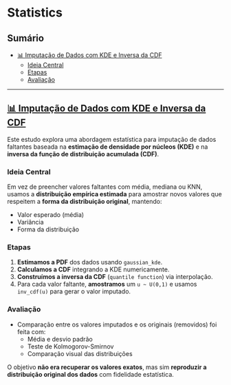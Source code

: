 # Statistics


## Sumário

- [📊 Imputação de Dados com KDE e Inversa da CDF](#-imputação-de-dados-com-kde-e-inversa-da-cdf-sample-from-distributionipynb)
  - [Ideia Central](#ideia-central)
  - [Etapas](#etapas)
  - [Avaliação](#avaliação)

---

## [📊 Imputação de Dados com KDE e Inversa da CDF](#-imputação-de-dados-com-kde-e-inversa-da-cdf-sample-from-distributionipynb)


Este estudo explora uma abordagem estatística para imputação de dados faltantes baseada na **estimação de densidade por núcleos (KDE)** e na **inversa da função de distribuição acumulada (CDF)**.

### Ideia Central

Em vez de preencher valores faltantes com média, mediana ou KNN, usamos a **distribuição empírica estimada** para amostrar novos valores que respeitem a **forma da distribuição original**, mantendo:

- Valor esperado (média)
- Variância
- Forma da distribuição

### Etapas

1. **Estimamos a PDF** dos dados usando `gaussian_kde`.
2. **Calculamos a CDF** integrando a KDE numericamente.
3. **Construímos a inversa da CDF** (`quantile function`) via interpolação.
4. Para cada valor faltante, **amostramos** um `u ~ U(0,1)` e usamos `inv_cdf(u)` para gerar o valor imputado.

### Avaliação

- Comparação entre os valores imputados e os originais (removidos) foi feita com:
  - Média e desvio padrão
  - Teste de Kolmogorov-Smirnov
  - Comparação visual das distribuições

O objetivo **não era recuperar os valores exatos**, mas sim **reproduzir a distribuição original dos dados** com fidelidade estatística.
